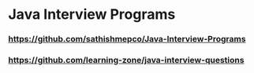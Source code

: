 # Java Interview Programs 

### https://github.com/sathishmepco/Java-Interview-Programs

### https://github.com/learning-zone/java-interview-questions

